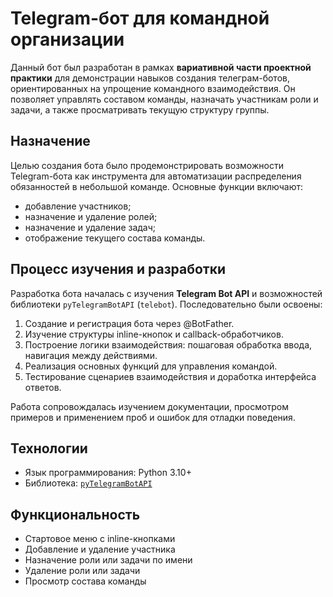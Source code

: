 # Telegram-бот для командной организации

Данный бот был разработан в рамках **вариативной части проектной практики** для демонстрации навыков создания телеграм-ботов, ориентированных на упрощение командного взаимодействия. Он позволяет управлять составом команды, назначать участникам роли и задачи, а также просматривать текущую структуру группы.

## Назначение

Целью создания бота было продемонстрировать возможности Telegram-бота как инструмента для автоматизации распределения обязанностей в небольшой команде. Основные функции включают:
- добавление участников;
- назначение и удаление ролей;
- назначение и удаление задач;
- отображение текущего состава команды.

## Процесс изучения и разработки

Разработка бота началась с изучения **Telegram Bot API** и возможностей библиотеки `pyTelegramBotAPI` (`telebot`). Последовательно были освоены:

1. Создание и регистрация бота через @BotFather.
2. Изучение структуры inline-кнопок и callback-обработчиков.
3. Построение логики взаимодействия: пошаговая обработка ввода, навигация между действиями.
4. Реализация основных функций для управления командой.
5. Тестирование сценариев взаимодействия и доработка интерфейса ответов.

Работа сопровождалась изучением документации, просмотром примеров и применением проб и ошибок для отладки поведения.

## Технологии

- Язык программирования: Python 3.10+  
- Библиотека: [`pyTelegramBotAPI`](https://github.com/eternnoir/pyTelegramBotAPI)

## Функциональность

- Стартовое меню с inline-кнопками
- Добавление и удаление участника
- Назначение роли или задачи по имени
- Удаление роли или задачи
- Просмотр состава команды


